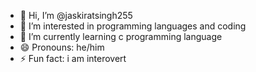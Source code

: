 - 👋 Hi, I’m @jaskiratsingh255
- 👀 I’m interested in programming languages and coding
- 🌱 I’m currently learning c programming language 
- 😄 Pronouns: he/him
- ⚡ Fun fact: i am interovert 

<!---
jaskiratsingh255/jaskiratsingh255 is a ✨ special ✨ repository because its `README.md` (this file) appears on your GitHub profile.
You can click the Preview link to take a look at your changes.
--->
